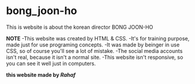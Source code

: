 # bong_joon-ho
This is website is about the korean director BONG JOON-HO

**NOTE**
-This website was created by HTML & CSS.
-It's for training purpose, made just for use programing concepts.
-It was made by beinger in use CSS, so of course you'll see a lot of mistake.
-The social media accounts isn't real, because it isn't a normal site.
-This website isn't responsive, so you can see it well just in computers.

**this website made by *Rahaf***
